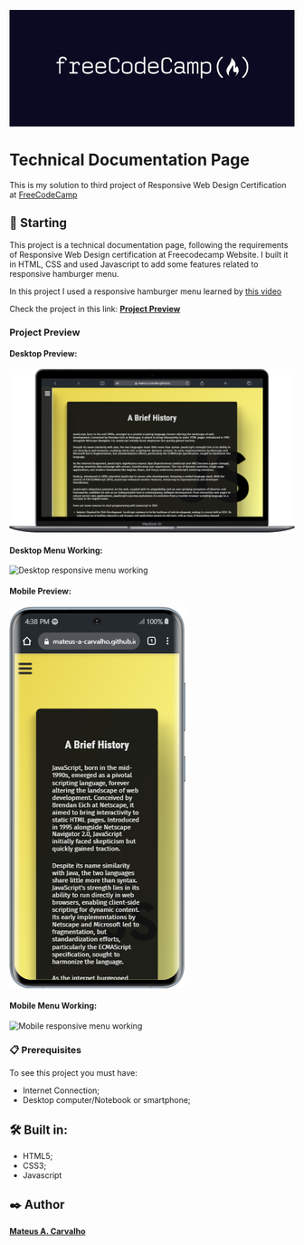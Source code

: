 ![FreeCodeCamp Logo](https://github.com/Mateus-A-Carvalho/Technical-Documentation-Page/blob/main/assets/public/FreeCodeCamp_logo.png)
# Technical Documentation Page

This is my solution to third project of Responsive Web Design Certification at [FreeCodeCamp](https://www.freecodecamp.org/learn/2022/responsive-web-design/)

## 🚀 Starting

This project is a technical documentation page, following the requirements of Responsive Web Design certification at Freecodecamp Website. I built it in HTML, CSS and used Javascript to add some features related to responsive hamburger menu. 

In this project I used a responsive hamburger menu learned by [this video](https://www.youtube.com/watch?v=dAIVbLrAb_U&t=1082s)

Check the project in this link:  **[Project Preview](https://mateus-a-carvalho.github.io/Technical-Documentation-Page/)** 

### Project Preview

#### Desktop Preview:
![Desktop Preview](https://github.com/Mateus-A-Carvalho/Technical-Documentation-Page/blob/main/assets/public/desktop_view.png)
#### Desktop Menu Working:
![Desktop responsive menu working](https://github.com/Mateus-A-Carvalho/Technical-Documentation-Page/blob/main/assets/public/desktop-working-menu.gif)

#### Mobile Preview: 
![Mobile Preview](https://github.com/Mateus-A-Carvalho/Technical-Documentation-Page/blob/main/assets/public/mobile_view.png)

#### Mobile Menu Working:
![Mobile responsive menu working](https://github.com/Mateus-A-Carvalho/Technical-Documentation-Page/blob/main/assets/public/menu-working-mobile.gif)





### 📋 Prerequisites

To see this project you must have:

- Internet Connection;
- Desktop computer/Notebook or smartphone;


## 🛠️ Built in:

- HTML5;
- CSS3;
- Javascript

## ✒️ Author

[**Mateus A. Carvalho**](https://github.com/Mateus-A-Carvalho) 

